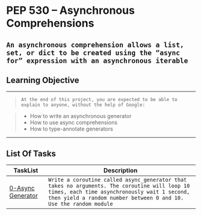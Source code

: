 # PEP 530 – Asynchronous Comprehensions
`An asynchronous comprehension allows a list, set, or dict to be created using the “async for” expression with an asynchronous iterable`
---------------------------------------------------------------------------------------------------------------------------------------
## Learning Objective
--------------------------------------------------------------------------------------------------------------------------------------
> `At the end of this project, you are expected to be able to explain to anyone, without the help of Google:`

> - How to write an asynchronous generator
> - How to use async comprehensions
> - How to type-annotate generators
--------------------------------------------------------------------------------------------------------------------------------------
## List Of Tasks

| TaskList | Description |
| -------- | ----------- |
| [0-Async Generator](https://github.com/AdonyasG/alx-backend-python/blob/main/0x02-python_async_comprehension/0-async_generator.py) | `Write a coroutine called async_generator that takes no arguments. The coroutine will loop 10 times, each time asynchronously wait 1 second, then yield a random number between 0 and 10. Use the random module` |
